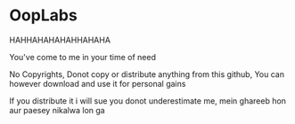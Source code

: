 # OopLabs



HAHHAHAHAHAHHAHAHA


You've come to me in your time of need

No Copyrights, Donot copy or distribute anything from this github, You can however download and use it for personal gains

If you distribute it i will sue you donot underestimate me, mein ghareeb hon aur paesey nikalwa lon ga
